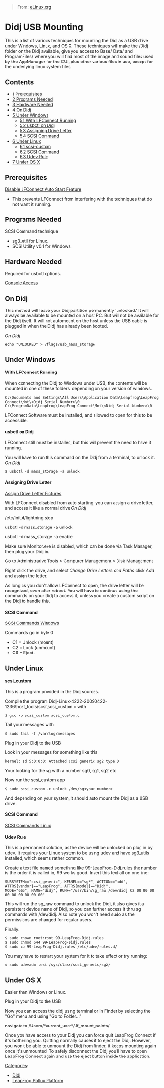 > From: [eLinux.org](http://eLinux.org/Didj_USB_Mounting "http://eLinux.org/Didj_USB_Mounting")


# Didj USB Mounting



This is a list of various techniques for mounting the Didj as a USB
drive under Windows, Linux, and OS X. These techniques will make the
/Didj folder on the Didj available, give you access to Base/ Data/ and
ProgramFiles/ where you will find most of the image and sound files used
by the AppManager for the GUI, plus other various files in use, except
for the underlying linux system files.

## Contents

-   [1 Prerequisites](#prerequisites)
-   [2 Programs Needed](#programs-needed)
-   [3 Hardware Needed](#hardware-needed)
-   [4 On Didj](#on-didj)
-   [5 Under Windows](#under-windows)
    -   [5.1 With LFConnect Running](#with-lfconnect-running)
    -   [5.2 usbctl on Didj](#usbctl-on-didj)
    -   [5.3 Assigning Drive Letter](#assigning-drive-letter)
    -   [5.4 SCSI Command](#scsi-command)
-   [6 Under Linux](#under-linux)
    -   [6.1 scsi\-custom](#scsi-custom)
    -   [6.2 SCSI Command](#scsi-command-2)
    -   [6.3 Udev Rule](#udev-rule)
-   [7 Under OS X](#under-os-x)

## Prerequisites

[Disable LFConnect Auto Start
Feature](http://eLinux.org/LeapFrog_Pollux_Platform:_LFConnect#Disable_Auto_Start "LeapFrog Pollux Platform: LFConnect")

-   This prevents LFConnect from interfering with the techniques that do
    not want it running.

## Programs Needed

SCSI Command technique

-   sg3\_util for Linux.
-   SCSI Utility v0.1 for Windows.

## Hardware Needed

Required for usbctl options.

[Console
Access](http://eLinux.org/LeapFrog_Pollux_Platform:_Console_Access "LeapFrog Pollux Platform: Console Access")



## On Didj

This method will leave your Didj partition permanently 'unlocked.' It
will always be available to be mounted on a host PC. But will not be
available for the Didj itself. It will not automount on the host unless
the USB cable is plugged in when the Didj has already been booted.

*On Didj*

    echo "UNLOCKED" > /flags/usb_mass_storage

## Under Windows

#### With LFConnect Running

When connecting the Didj to Windows under USB, the contents will be
mounted in one of these folders, depending on your version of windows.

    C:\Documents and Settings\All Users\Application Data\Leapfrog\LeapFrog Connect\Mnt\<Didj Serial Number>\0
    C:\ProgramData\Leapfrog\LeapFrog Connect\Mnt\<Didj Serial Number>\0

LFConnect Software must be installed, and allowed to open for this to be
accessible.

#### usbctl on Didj

LFConnect still must be installed, but this will prevent the need to
have it running.

You will have to run this command on the Didj from a terminal, to unlock
it. *On Didj*

    $ usbctl -d mass_storage -a unlock

#### Assigning Drive Letter

[Assign Drive Letter Pictures](http://wtfmoogle.com/?page_id=741)

With LFConnect disabled from auto starting, you can assign a drive
letter, and access it like a normal drive *On Didj*

/etc/init.d/lightning stop

usbctl -d mass\_storage -a unlock

usbctl -d mass\_storage -a enable

Make sure Monitor.exe is disabled, which can be done via Task Manager,
then plug your Didj in.

Go to Administrative Tools \> Computer Management \> Disk Management

Right click the drive, and select *Change Drive Letters and Paths* click
*Add* and assign the letter.

As long as you don't allow LFConnect to open, the drive letter will be
recognized, even after reboot. You will have to continue using the
commands on your Didj to access it, unless you create a custom script on
the Didj to handle this.

#### SCSI Command

[SCSI Commands
Windows](http://eLinux.org/Didj_SCSI_Commands#In_Windows "Didj SCSI Commands")

Commands go in byte 0

-   C1 = Unlock (mount)
-   C2 = Lock (unmount)
-   C6 = Eject.

## Under Linux

#### scsi\_custom

This is a program provided in the Didj sources.

Compile the program
Didj-Linux-4222-20090422-1236\\host\_tools\\scsi\\scsi\_custom.c with

    $ gcc -o scsi_custom scsi_custom.c


 Tail your messages with

    $ sudo tail -f /var/log/messages


 Plug in your Didj to the USB

Look in your messages for something like this

    kernel: sd 5:0:0:0: Attached scsi generic sg2 type 0

Your looking for the sg with a number sg0, sg1, sg2 etc.


 Now run the scsi\_custom app

    $ sudo scsi_custom -c unlock /dev/sg<your number>

And depending on your system, it should auto mount the Didj as a USB
drive.



#### SCSI Command

[SCSI Commands Linux](http://eLinux.org/Didj_SCSI_Commands#In_Linux "Didj SCSI Commands")



#### Udev Rule

This is a permanent solution, as the device will be unlocked on plug in
by udev. It requires your Linux system to be using udev and have
sg3\_utils installed, which seems rather common.

Create a text file named something like 99-LeapFrog-Didj.rules the
number is the order it is called in, 99 works good. Insert this text all
on one line:

    SUBSYSTEM=="scsi_generic", KERNEL=="sg*", ACTION=="add", ATTRS{vendor}=="LeapFrog", ATTRS{model}=="Didj",
    MODE="666", NAME="didj", RUN+="/usr/bin/sg_raw /dev/didj C2 00 00 00 00 00 00 00 00 00"

This will run the sg\_raw command to unlock the Didj, it also gives it a
persistent device name of Didj, so you can further access it thru sg
commands with /dev/didj. Also note you won't need sudo as the
permissions are changed for regular users.

Finally:

    $ sudo chown root:root 99-LeapFrog-Didj.rules
    $ sudo chmod 644 99-LeapFrog-Didj.rules
    $ sudo cp 99-LeapFrog-Didj.rules /etc/udev/rules.d/

You may have to restart your system for it to take effect or try
running:

    $ sudo udevadm test /sys/class/scsi_generic/sg2/

## Under OS X

Easier than Windows or Linux.


 Plug in your Didj to the USB


 Now you can access the didj using terminal or in Finder by selecting
the "Go" menu and using "Go to Folder..."

navigate to /Users/\*current\_user\*/.lf\_mount\_points/


 Once you have access to your Didj you can force quit LeapFrog Connect
if it's bothering you. Quitting normally causes it to eject the Didj.
However, you won't be able to unmount the Didj from finder, it keeps
mounting again once it's unmounted. To safely disconnect the Didj you'll
have to open LeapFrog Connect again and use the eject button inside the
application.


[Categories](http://eLinux.org/Special:Categories "Special:Categories"):

-   [Didj](http://eLinux.org/Category:Didj "Category:Didj")
-   [LeapFrog Pollux
    Platform](http://eLinux.org/index.php?title=Category:LeapFrog_Pollux_Platform&action=edit&redlink=1 "Category:LeapFrog Pollux Platform (page does not exist)")

